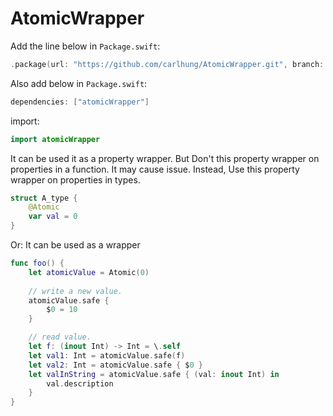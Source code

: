 # AtomicWrapper

Add the line below in `Package.swift`:
```swift
.package(url: "https://github.com/carlhung/AtomicWrapper.git", branch: "main")
```

Also add below in `Package.swift`:
```swift
dependencies: ["atomicWrapper"]
```

import:
```swift
import atomicWrapper
```

It can be used it as a property wrapper. But Don't this property wrapper on properties in a function. It may cause issue. Instead, Use this property wrapper on properties in types.
```swift
struct A_type {
    @Atomic
    var val = 0
}
```

Or:
It can be used as a wrapper
```swift
func foo() {
    let atomicValue = Atomic(0)
    
    // write a new value.
    atomicValue.safe {
        $0 = 10
    }

    // read value.
    let f: (inout Int) -> Int = \.self
    let val1: Int = atomicValue.safe(f)
    let val2: Int = atomicValue.safe { $0 }
    let valInString = atomicValue.safe { (val: inout Int) in
        val.description
    }
}
```